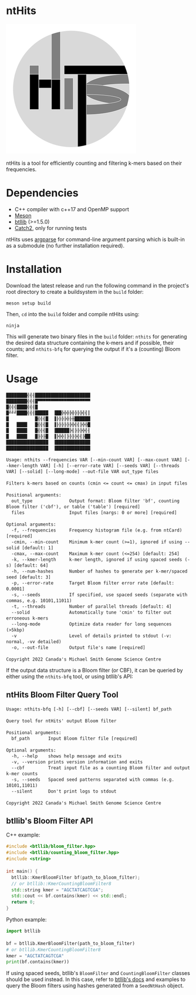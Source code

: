 # ntHits

![Logo](https://github.com/bcgsc/nthits/blob/master/nthits-logo.png)

ntHits is a tool for efficiently counting and filtering k-mers based on their frequencies.

# Dependencies

- C++ compiler with c++17 and OpenMP support
- [Meson](https://mesonbuild.com/)
- [btllib](https://github.com/bcgsc/btllib) (>=1.5.0)
- [Catch2](https://github.com/catchorg/Catch2), only for running tests

ntHits uses [argparse](https://github.com/p-ranav/argparse) for command-line argument parsing which is built-in as a submodule (no further installation required).

# Installation

Download the latest release and run the following command in the project's root directory to create a buildsystem in the `build` folder:

```shell
meson setup build
```

Then, `cd` into the `build` folder and compile ntHits using:

```shell
ninja
```

This will generate two binary files in the `build` folder: `nthits` for generating the desired data structure containing the k-mers and if possible, their counts; and `nthits-bfq` for querying the output if it's a (counting) Bloom filter.

# Usage

```
████████╣╣╢█████████████████████
████████╣╣╢█▀▀▀▀▀▀▀▀▀▀▀▀▀▀▀▀▀▀▀▀
█╣╣╣████╣╣╢█                    
█╝╝╝████╣╣╢█████  ▐██╬╬╬╠╬╠╠╠╣╣║
█          █╣╣╣█  ▐╠╠╠╠╬╟╫██████
█   ████   █╣╣╣█  ▐╠╠╠╠╠╠╬╣╣╠╬╬█
█   ████   █╣╣╣█  ▐█████╠╣╠╠╠╬╣╢
█   ████   █╠╠╟█  ▐╠╬╬║╠╠╠╠╣╣╠██
████████████████  ▐█████████████
████████████████  ▐█████████████ 

Usage: nthits --frequencies VAR [--min-count VAR] [--max-count VAR] [--kmer-length VAR] [-h] [--error-rate VAR] [--seeds VAR] [--threads VAR] [--solid] [--long-mode] --out-file VAR out_type files

Filters k-mers based on counts (cmin <= count <= cmax) in input files

Positional arguments:
  out_type              Output format: Bloom filter 'bf', counting Bloom filter ('cbf'), or table ('table') [required]
  files                 Input files [nargs: 0 or more] [required]

Optional arguments:
  -f, --frequencies     Frequency histogram file (e.g. from ntCard) [required]
  -cmin, --min-count    Minimum k-mer count (>=1), ignored if using --solid [default: 1]
  -cmax, --max-count    Maximum k-mer count (<=254) [default: 254]
  -k, --kmer-length     k-mer length, ignored if using spaced seeds (-s) [default: 64]
  -h, --num-hashes      Number of hashes to generate per k-mer/spaced seed [default: 3]
  -p, --error-rate      Target Bloom filter error rate [default: 0.0001]
  -s, --seeds           If specified, use spaced seeds (separate with commas, e.g. 10101,11011) 
  -t, --threads         Number of parallel threads [default: 4]
  --solid               Automatically tune 'cmin' to filter out erroneous k-mers 
  --long-mode           Optimize data reader for long sequences (>5kbp) 
  -v                    Level of details printed to stdout (-v: normal, -vv detailed) 
  -o, --out-file        Output file's name [required]

Copyright 2022 Canada's Michael Smith Genome Science Centre
```

If the output data structure is a Bloom filter (or CBF), it can be queried by either using the `nthits-bfq` tool, or using btllib's API:

## ntHits Bloom Filter Query Tool

```none
Usage: nthits-bfq [-h] [--cbf] [--seeds VAR] [--silent] bf_path

Query tool for ntHits' output Bloom filter

Positional arguments:
  bf_path       Input Bloom filter file [required]

Optional arguments:
  -h, --help    shows help message and exits 
  -v, --version prints version information and exits 
  --cbf         Treat input file as a counting Bloom filter and output k-mer counts 
  -s, --seeds   Spaced seed patterns separated with commas (e.g. 10101,11011) 
  --silent      Don't print logs to stdout 

Copyright 2022 Canada's Michael Smith Genome Science Centre
```

## btllib's Bloom Filter API

C++ example:

```c++
#include <btllib/bloom_filter.hpp>
#include <btllib/counting_bloom_filter.hpp>
#include <string>

int main() {
  btllib::KmerBloomFilter bf(path_to_bloom_filter);
  // or btllib::KmerCountingBloomFilter8 
  std::string kmer = "AGCTATCAGTCGA";
  std::cout << bf.contains(kmer) << std::endl;
  return 0;
}

```

Python example:

```python
import btllib

bf = btllib.KmerBloomFilter(path_to_bloom_filter)
# or btllib.KmerCountingBloomFilter8
kmer = "AGCTATCAGTCGA"
print(bf.contains(kmer))
```

If using spaced seeds, btllib's `BloomFilter` and `CountingBloomFilter` classes should be used instead. In this case, refer to [btllib's docs](https://bcgsc.github.io/btllib/) and examples to query the Bloom filters using hashes generated from a `SeedNtHash` object.
